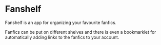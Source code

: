 Fanshelf
=============

Fanshelf is an app for organizing your favourite fanfics.

Fanfics can be put on different shelves and there is even a 
bookmarklet for automatically adding links to the fanfics to your
account.